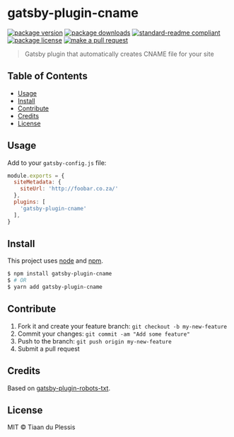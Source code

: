 
# gatsby-plugin-cname
[![package version](https://img.shields.io/npm/v/gatsby-plugin-cname.svg?style=flat-square)](https://npmjs.org/package/gatsby-plugin-cname)
[![package downloads](https://img.shields.io/npm/dm/gatsby-plugin-cname.svg?style=flat-square)](https://npmjs.org/package/gatsby-plugin-cname)
[![standard-readme compliant](https://img.shields.io/badge/readme%20style-standard-brightgreen.svg?style=flat-square)](https://github.com/RichardLitt/standard-readme)
[![package license](https://img.shields.io/npm/l/gatsby-plugin-cname.svg?style=flat-square)](https://npmjs.org/package/gatsby-plugin-cname)
[![make a pull request](https://img.shields.io/badge/PRs-welcome-brightgreen.svg?style=flat-square)](http://makeapullrequest.com)

> Gatsby plugin that automatically creates CNAME file for your site

## Table of Contents

- [Usage](#usage)
- [Install](#install)
- [Contribute](#contribute)
- [Credits](#credits)
- [License](#License)

## Usage

Add to your `gatsby-config.js` file:

```js
module.exports = {
  siteMetadata: {
    siteUrl: 'http://foobar.co.za/'
  },
  plugins: [
    'gatsby-plugin-cname'
  ],
}
```


## Install

This project uses [node](https://nodejs.org) and [npm](https://www.npmjs.com).

```sh
$ npm install gatsby-plugin-cname
$ # OR
$ yarn add gatsby-plugin-cname
```

## Contribute

1. Fork it and create your feature branch: `git checkout -b my-new-feature`
2. Commit your changes: `git commit -am "Add some feature"`
3. Push to the branch: `git push origin my-new-feature`
4. Submit a pull request

## Credits

Based on [gatsby-plugin-robots-txt](https://github.com/mdreizin/gatsby-plugin-robots-txt).

## License

MIT © Tiaan du Plessis
